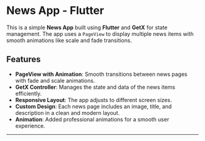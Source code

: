 # News App - Flutter

This is a simple **News App** built using **Flutter** and **GetX** for state management. The app uses a `PageView` to display multiple news items with smooth animations like scale and fade transitions.

## Features

- **PageView with Animation**: Smooth transitions between news pages with fade and scale animations.
- **GetX Controller**: Manages the state and data of the news items efficiently.
- **Responsive Layout**: The app adjusts to different screen sizes.
- **Custom Design**: Each news page includes an image, title, and description in a clean and modern layout.
- **Animation**: Added professional animations for a smooth user experience.

---
